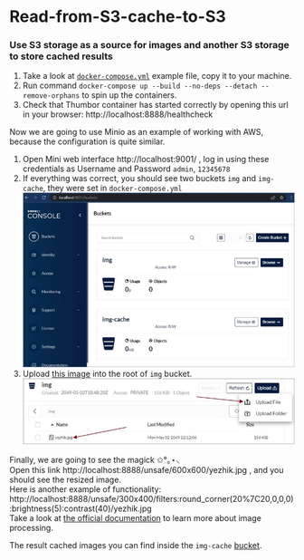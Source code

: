 # Read-from-S3-cache-to-S3
### Use S3 storage as a source for images and another S3 storage to store cached results

1. Take a look at [`docker-compose.yml`](docker-compose.yml) example file, copy it to your machine.
2. Run command `docker-compose up --build --no-deps --detach --remove-orphans` to spin up the containers.
3. Check that Thumbor container has started correctly by opening this url in your browser: http://localhost:8888/healthcheck  

Now we are going to use Minio as an example of working with AWS, because the configuration is quite similar.  
1. Open Mini web interface http://localhost:9001/ , log in using these credentials as Username and Password `admin`, `12345678`  
2. If everything was correct, you should see two buckets `img` and `img-cache`, they were set in `docker-compose.yml`  
   ![](img/minio1.jpg)  
3. Upload [this image](https://raw.githubusercontent.com/beeyev/thumbor-s3-docker/master/docs/img/yezhik.jpg) into the root of `img` bucket.  
   ![](img/minio2.jpg)  

Finally, we are going to see the magick ✩°｡⋆⸜    
Open this link http://localhost:8888/unsafe/600x600/yezhik.jpg , and you should see the resized image.  
Here is another example of functionality: http://localhost:8888/unsafe/300x400/filters:round_corner(20%7C20,0,0,0):brightness(5):contrast(40)/yezhik.jpg  
Take a look at [the official documentation](https://thumbor.readthedocs.io/en/stable/imaging.html) to learn more about image processing.  
  
The result cached images you can find inside the `img-cache` [bucket](http://localhost:9001/buckets/img-cache/browse/).  
